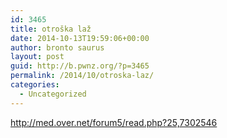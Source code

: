 ```yaml
---
id: 3465
title: otroška laž
date: 2014-10-13T19:59:06+00:00
author: bronto saurus
layout: post
guid: http://b.pwnz.org/?p=3465
permalink: /2014/10/otroska-laz/
categories:
  - Uncategorized
---
```

<http://med.over.net/forum5/read.php?25,7302546>